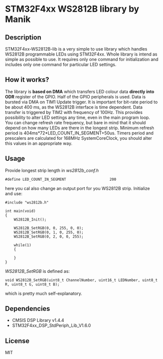 # STM32F4xx WS2812B library by Manik

## Description 

STM32F4xx-WS2812B-lib is a very simple to use library which handles WS2812B programmable LEDs using STM32F4xx.
Whole library is intend as simple as possible to use. It requires only one command for initialization
and includes only one command for particular LED settings. 

## How it works?

The library is **based on DMA** which transfers LED colour data **directly into ODR** register of the GPIO.
Half of the GPIO peripherals is used. Data is bursted via DMA on TIM1 Update trigger.
It is important for bit-rate period to be about 400 ms, as the WS2812B interface is time dependent. Data transfer is triggered by
TIM2 with frequency of 100Hz. This provides possibility to alter LED settings any time, even in the main program loop.
You can change refresh rate frequency, but bare in mind that it should depend on how many LEDs are there in the longest strip.
Minimum refresh period is 404ms\*72\*LED_COUNT_IN_SEGMENT+50us. Timers period and prescalers are calculated for 168MHz SystemCoreClock,
you should alter this values in an appropriate way.

## Usage

Provide longest strip length in *ws2812b_conf.h*
```
#define LED_COUNT_IN_SEGMENT 					200
```
here you cal also change an output port for you WS2812B strip. Initialize and use:
```
#include "ws2812b.h"

int main(void)
{
	WS2812B_Init();

	WS2812B_SetRGB(0, 0, 255, 0, 0);
	WS2812B_SetRGB(0, 1, 0, 255, 0);
	WS2812B_SetRGB(0, 2, 0, 0, 255);

	while(1)
	{
		
	}
}
```
*WS2812B_SetRGB* is defined as:
```
void WS2812B_SetRGB(uint8_t ChannelNumber, uint16_t LEDNumber, uint8_t R, uint8_t G, uint8_t B);
```
which is pretty much self-explanatory.

## Dependencies

- CMSIS DSP Library v1.4.4
- STM32F4xx_DSP_StdPeriph_Lib_V1.6.0

## License

MIT


